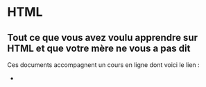 # HTML
## Tout ce que vous avez voulu apprendre sur HTML et que votre mère ne vous a pas dit

Ces documents accompagnent un cours en ligne dont voici le lien :

- 
